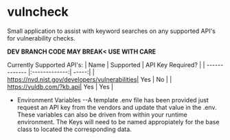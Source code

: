 # vulncheck

Small application to assist with keyword searches on any supported API's for vulnerability checks.
 
**DEV BRANCH CODE MAY BREAK< USE WITH CARE** 

 Currently Supported API's:
| Name        | Supported           | API Key Required?  |
| ------------- |:-------------:| -----:|
| https://nvd.nist.gov/developers/vulnerabilities| Yes | No |
| https://vuldb.com/?kb.api| Yes | Yes |


- Environment Variables 
--A template .env file has been provided just request an API key from the vendors and update that value in the .env. These variables can also be driven from within your runtime environment. The Keys will need to be named appropiately for the base class to located the corresponding data. 
